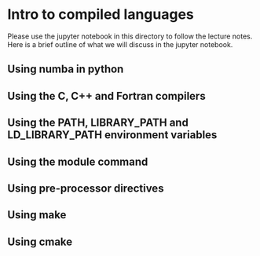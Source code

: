 # Intro to compiled languages

Please use the jupyter notebook in this directory to follow the lecture notes.
Here is a brief outline of what we will discuss in the jupyter notebook.

## Using numba in python

## Using the C, C++ and Fortran compilers

## Using the PATH, LIBRARY_PATH and LD_LIBRARY_PATH environment variables

## Using the module command

## Using pre-processor directives

## Using make

## Using cmake
